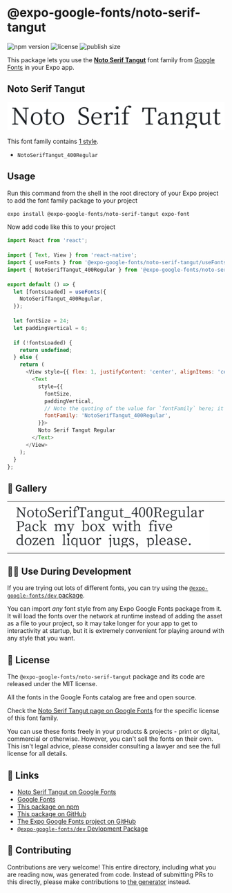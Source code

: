# @expo-google-fonts/noto-serif-tangut

![npm version](https://flat.badgen.net/npm/v/@expo-google-fonts/noto-serif-tangut)
![license](https://flat.badgen.net/github/license/expo/google-fonts)
![publish size](https://flat.badgen.net/packagephobia/install/@expo-google-fonts/noto-serif-tangut)

This package lets you use the [**Noto Serif Tangut**](https://fonts.google.com/specimen/Noto+Serif+Tangut) font family from [Google Fonts](https://fonts.google.com/) in your Expo app.

## Noto Serif Tangut

![Noto Serif Tangut](./font-family.png)

This font family contains [1 style](#-gallery).

- `NotoSerifTangut_400Regular`

## Usage

Run this command from the shell in the root directory of your Expo project to add the font family package to your project
```sh
expo install @expo-google-fonts/noto-serif-tangut expo-font
```

Now add code like this to your project
```js
import React from 'react';

import { Text, View } from 'react-native';
import { useFonts } from '@expo-google-fonts/noto-serif-tangut/useFonts';
import { NotoSerifTangut_400Regular } from '@expo-google-fonts/noto-serif-tangut/400Regular';

export default () => {
  let [fontsLoaded] = useFonts({
    NotoSerifTangut_400Regular,
  });

  let fontSize = 24;
  let paddingVertical = 6;

  if (!fontsLoaded) {
    return undefined;
  } else {
    return (
      <View style={{ flex: 1, justifyContent: 'center', alignItems: 'center' }}>
        <Text
          style={{
            fontSize,
            paddingVertical,
            // Note the quoting of the value for `fontFamily` here; it expects a string!
            fontFamily: 'NotoSerifTangut_400Regular',
          }}>
          Noto Serif Tangut Regular
        </Text>
      </View>
    );
  }
};

```

## 🔡 Gallery


||||
|-|-|-|
|![NotoSerifTangut_400Regular](.//400Regular/NotoSerifTangut_400Regular.ttf.png)||||


## 👩‍💻 Use During Development

If you are trying out lots of different fonts, you can try using the [`@expo-google-fonts/dev` package](https://github.com/freeboub/google-fonts/tree/master/font-packages/dev#readme).

You can import *any* font style from any Expo Google Fonts package from it. It will load the fonts
over the network at runtime instead of adding the asset as a file to your project, so it may take longer
for your app to get to interactivity at startup, but it is extremely convenient
for playing around with any style that you want.

## 📖 License

The `@expo-google-fonts/noto-serif-tangut` package and its code are released under the MIT license.

All the fonts in the Google Fonts catalog are free and open source.

Check the [Noto Serif Tangut page on Google Fonts](https://fonts.google.com/specimen/Noto+Serif+Tangut) for the specific license of this font family.

You can use these fonts freely in your products & projects - print or digital, commercial or otherwise. However, you can't sell the fonts on their own. This isn't legal advice, please consider consulting a lawyer and see the full license for all details.

## 🔗 Links

- [Noto Serif Tangut on Google Fonts](https://fonts.google.com/specimen/Noto+Serif+Tangut)
- [Google Fonts](https://fonts.google.com/)
- [This package on npm](https://www.npmjs.com/package/@expo-google-fonts/noto-serif-tangut)
- [This package on GitHub](https://github.com/freeboub/google-fonts/tree/master/font-packages/noto-serif-tangut)
- [The Expo Google Fonts project on GitHub](https://github.com/freeboub/google-fonts)
- [`@expo-google-fonts/dev` Devlopment Package](https://github.com/freeboub/google-fonts/tree/master/font-packages/dev)

## 🤝 Contributing

Contributions are very welcome! This entire directory, including what you are reading now, was generated from code. Instead of submitting PRs to this directly, please make contributions to [the generator](https://github.com/freeboub/google-fonts/tree/master/packages/generator) instead.
